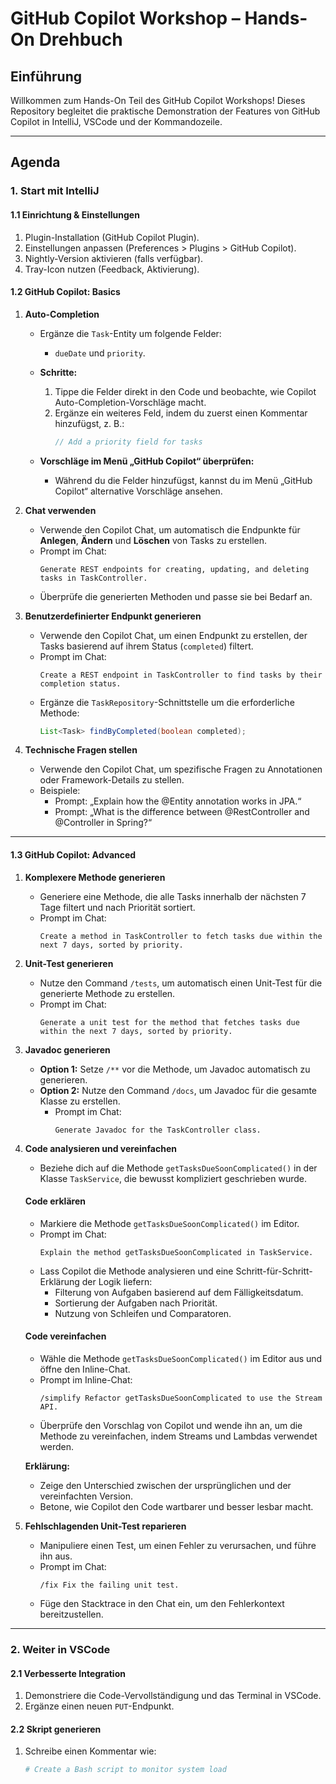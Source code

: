 # GitHub Copilot Workshop – Hands-On Drehbuch

## Einführung
Willkommen zum Hands-On Teil des GitHub Copilot Workshops! Dieses Repository begleitet die praktische Demonstration der Features von GitHub Copilot in IntelliJ, VSCode und der Kommandozeile.

---

## **Agenda**

### **1. Start mit IntelliJ**

#### **1.1 Einrichtung & Einstellungen**
1. Plugin-Installation (GitHub Copilot Plugin).
2. Einstellungen anpassen (Preferences > Plugins > GitHub Copilot).
3. Nightly-Version aktivieren (falls verfügbar).
4. Tray-Icon nutzen (Feedback, Aktivierung).

#### **1.2 GitHub Copilot: Basics**

1. **Auto-Completion**
    - Ergänze die `Task`-Entity um folgende Felder:
        - `dueDate` und `priority`.
    - **Schritte:**
        1. Tippe die Felder direkt in den Code und beobachte, wie Copilot Auto-Completion-Vorschläge macht.
        2. Ergänze ein weiteres Feld, indem du zuerst einen Kommentar hinzufügst, z. B.:
           ```java
           // Add a priority field for tasks
           ```

    - **Vorschläge im Menü „GitHub Copilot“ überprüfen:**
        - Während du die Felder hinzufügst, kannst du im Menü „GitHub Copilot“ alternative Vorschläge ansehen.

2. **Chat verwenden**
    - Verwende den Copilot Chat, um automatisch die Endpunkte für **Anlegen**, **Ändern** und **Löschen** von Tasks zu erstellen.
    - Prompt im Chat:
      ```
      Generate REST endpoints for creating, updating, and deleting tasks in TaskController.
      ```
    - Überprüfe die generierten Methoden und passe sie bei Bedarf an.

3. **Benutzerdefinierter Endpunkt generieren**
    - Verwende den Copilot Chat, um einen Endpunkt zu erstellen, der Tasks basierend auf ihrem Status (`completed`) filtert.
    - Prompt im Chat:
      ```
      Create a REST endpoint in TaskController to find tasks by their completion status.
      ```
    - Ergänze die `TaskRepository`-Schnittstelle um die erforderliche Methode:
      ```java
      List<Task> findByCompleted(boolean completed);
      ```

4. **Technische Fragen stellen**
    - Verwende den Copilot Chat, um spezifische Fragen zu Annotationen oder Framework-Details zu stellen.
    - Beispiele:
        - Prompt: „Explain how the @Entity annotation works in JPA.“
        - Prompt: „What is the difference between @RestController and @Controller in Spring?“

---

#### **1.3 GitHub Copilot: Advanced**

1. **Komplexere Methode generieren**
    - Generiere eine Methode, die alle Tasks innerhalb der nächsten 7 Tage filtert und nach Priorität sortiert.
    - Prompt im Chat:
      ```
      Create a method in TaskController to fetch tasks due within the next 7 days, sorted by priority.
      ```

2. **Unit-Test generieren**
    - Nutze den Command `/tests`, um automatisch einen Unit-Test für die generierte Methode zu erstellen.
    - Prompt im Chat:
      ```
      Generate a unit test for the method that fetches tasks due within the next 7 days, sorted by priority.
      ```

3. **Javadoc generieren**
    - **Option 1:** Setze `/**` vor die Methode, um Javadoc automatisch zu generieren.
    - **Option 2:** Nutze den Command `/docs`, um Javadoc für die gesamte Klasse zu erstellen.
        - Prompt im Chat:
          ```
          Generate Javadoc for the TaskController class.
          ```

4. **Code analysieren und vereinfachen**
    - Beziehe dich auf die Methode `getTasksDueSoonComplicated()` in der Klasse `TaskService`, die bewusst kompliziert geschrieben wurde.

   #### **Code erklären**
    - Markiere die Methode `getTasksDueSoonComplicated()` im Editor.
    - Prompt im Chat:
      ```
      Explain the method getTasksDueSoonComplicated in TaskService.
      ```
    - Lass Copilot die Methode analysieren und eine Schritt-für-Schritt-Erklärung der Logik liefern:
        - Filterung von Aufgaben basierend auf dem Fälligkeitsdatum.
        - Sortierung der Aufgaben nach Priorität.
        - Nutzung von Schleifen und Comparatoren.

   #### **Code vereinfachen**
    - Wähle die Methode `getTasksDueSoonComplicated()` im Editor aus und öffne den Inline-Chat.
    - Prompt im Inline-Chat:
      ```
      /simplify Refactor getTasksDueSoonComplicated to use the Stream API.
      ```
    - Überprüfe den Vorschlag von Copilot und wende ihn an, um die Methode zu vereinfachen, indem Streams und Lambdas verwendet werden.

   **Erklärung:**
    - Zeige den Unterschied zwischen der ursprünglichen und der vereinfachten Version.
    - Betone, wie Copilot den Code wartbarer und besser lesbar macht.

5. **Fehlschlagenden Unit-Test reparieren**
    - Manipuliere einen Test, um einen Fehler zu verursachen, und führe ihn aus.
    - Prompt im Chat:
      ```
      /fix Fix the failing unit test.
      ```
    - Füge den Stacktrace in den Chat ein, um den Fehlerkontext bereitzustellen.

---

### **2. Weiter in VSCode**

#### **2.1 Verbesserte Integration**
1. Demonstriere die Code-Vervollständigung und das Terminal in VSCode.
2. Ergänze einen neuen `PUT`-Endpunkt.

#### **2.2 Skript generieren**
1. Schreibe einen Kommentar wie:
   ```bash
   # Create a Bash script to monitor system load
